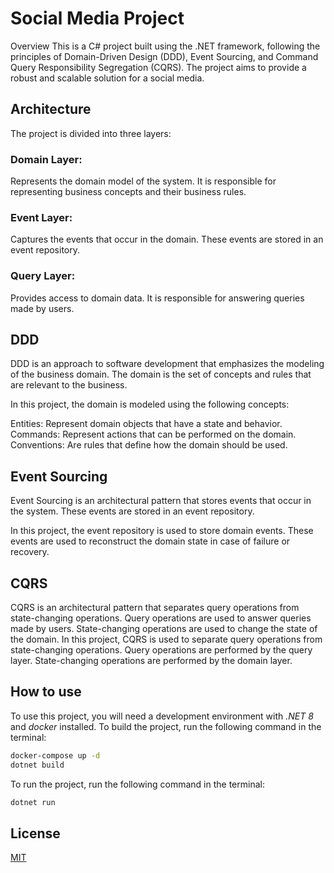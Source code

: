 # Social Media Project

Overview
This is a C# project built using the .NET framework, following the principles of Domain-Driven Design (DDD), Event Sourcing, and Command Query Responsibility Segregation (CQRS). The project aims to provide a robust and scalable solution for a social media.

## Architecture

The project is divided into three layers:
### Domain Layer: 
Represents the domain model of the system. It is responsible for representing business concepts and their business rules.
### Event Layer: 
Captures the events that occur in the domain. These events are stored in an event repository.
### Query Layer: 
Provides access to domain data. It is responsible for answering queries made by users.

## DDD
DDD is an approach to software development that emphasizes the modeling of the business domain. The domain is the set of concepts and rules that are relevant to the business.

In this project, the domain is modeled using the following concepts:

Entities: Represent domain objects that have a state and behavior.
Commands: Represent actions that can be performed on the domain.
Conventions: Are rules that define how the domain should be used.

## Event Sourcing
Event Sourcing is an architectural pattern that stores events that occur in the system. These events are stored in an event repository.

In this project, the event repository is used to store domain events. These events are used to reconstruct the domain state in case of failure or recovery.

## CQRS
CQRS is an architectural pattern that separates query operations from state-changing operations. Query operations are used to answer queries made by users. State-changing operations are used to change the state of the domain.
In this project, CQRS is used to separate query operations from state-changing operations. Query operations are performed by the query layer. State-changing operations are performed by the domain layer.

## How to use
To use this project, you will need a development environment with *.NET 8* and *docker* installed.
To build the project, run the following command in the terminal:

```bash
docker-compose up -d
dotnet build
```
To run the project, run the following command in the terminal:

```bash
dotnet run
```

## License

[MIT](https://choosealicense.com/licenses/mit/)
